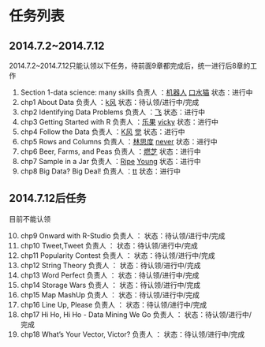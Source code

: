 ﻿# 任务列表

## 2014.7.2~2014.7.12

2014.7.2~2014.7.12只能认领以下任务，待前面9章都完成后，统一进行后8章的工作

1. Section 1-data science: many skills 负责人 ：[机器人]() [口水猫]()  状态：进行中
2. chp1 About Data 负责人 ：[k风]() []()  状态：待认领/进行中/完成
3. chp2 Identifying Data Problems 负责人 ：[飞]() []()  状态：进行中
4. chp3 Getting Started with R 负责人 ：[乐果]() [vicky]()  状态：进行中
5. chp4 Follow the Data 负责人 ：[K风]() [觉]()  状态：进行中
6. chp5 Rows and Columns 负责人 ：[林思度]() [never]()  状态：进行中
7. chp6 Beer, Farms, and Peas 负责人 ：[燃芝]() []()  状态：进行中
8. chp7 Sample in a Jar 负责人 ：[Ripe]() [Young]()  状态：进行中
9. chp8 Big Data? Big Deal! 负责人 ：[tt]() []()  状态：进行中

## 2014.7.12后任务

目前不能认领

10. chp9 Onward with R-Studio 负责人 ：[]() []()  状态：待认领/进行中/完成
11. chp10 Tweet,Tweet 负责人 ：[]() []()  状态：待认领/进行中/完成
12. chp11 Popularity Contest 负责人 ：[]() []()  状态：待认领/进行中/完成
13. chp12 String Theory 负责人 ：[]() []()  状态：待认领/进行中/完成
14. chp13 Word Perfect 负责人 ：[]() []()  状态：待认领/进行中/完成
15. chp14 Storage Wars 负责人 ：[]() []()  状态：待认领/进行中/完成
16. chp15 Map MashUp 负责人 ：[]() []()  状态：待认领/进行中/完成
17. chp16 Line Up, Please 负责人 ：[]() []()  状态：待认领/进行中/完成
18. chp17 Hi Ho, Hi Ho - Data Mining We Go 负责人 ：[]() []()  状态：待认领/进行中/完成
19. chp18 What’s Your Vector, Victor? 负责人 ：[]() []()  状态：待认领/进行中/完成
